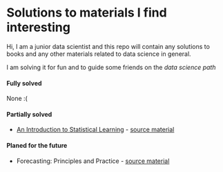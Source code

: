 # Solutions to materials I find interesting

Hi, I am a junior data scientist and this repo will contain any solutions to books and any other materials related to data science in general.

I am solving it for fun and to guide some friends on the *data science path*

#### Fully solved

None :(

#### Partially solved

* [An Introduction to Statistical Learning](statlearning/) - [source material](https://www.statlearning.com/)

#### Planed for the future

* Forecasting: Principles and Practice - [source material](https://otexts.com/fpp3/)